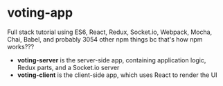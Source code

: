# voting-app
Full stack tutorial using ES6, React, Redux, Socket.io, Webpack, Mocha, Chai, Babel, and probably 3054 other npm things bc that's how npm works???

* **voting-server** is the server-side app, containing application logic, Redux parts, and a Socket.io server
* **voting-client** is the client-side app, which uses React to render the UI